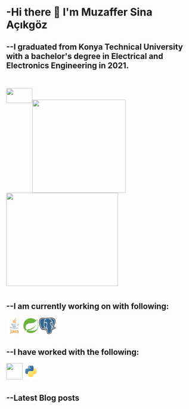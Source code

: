 
# -Hi there 👋 I'm Muzaffer Sina Açıkgöz

## --I graduated from Konya Technical University with a bachelor's degree in Electrical and Electronics Engineering in 2021.

<br/>

[<img height="40" width="70" src="https://camo.githubusercontent.com/a493f6833f99fb3c85788d6d9305e6b7a42b838e5ee5d138fd9a8214a7e77472/68747470733a2f2f696d672e736869656c64732e696f2f62616467652f6c696e6b6564696e2d2532333030373742352e7376673f267374796c653d666f722d7468652d6261646765266c6f676f3d6c696e6b6564696e266c6f676f436f6c6f723d7768697465" align="left" />][linkedin]

<br/>

[<img src="https://github-readme-stats.vercel.app/api?username=Muzaffersina&show_icons=true&theme=vision-friendly-dark" height="250" width="250" align= "left">][github]
[<img src="https://github-readme-stats.vercel.app/api/top-langs/?username=Muzaffersina&layout=compact&theme=vision-friendly-dark" height="250" width="300">][github]
#
## --I am currently working on with following:

<img src="https://raw.githubusercontent.com/github/explore/5b3600551e122a3277c2c5368af2ad5725ffa9a1/topics/java/java.png" align="left" height="44" width="44" />
<img src= "https://raw.githubusercontent.com/github/explore/80688e429a7d4ef2fca1e82350fe8e3517d3494d/topics/spring-boot/spring-boot.png" align="left" height="44" width="44">
<img src ="https://raw.githubusercontent.com/github/explore/80688e429a7d4ef2fca1e82350fe8e3517d3494d/topics/postgresql/postgresql.png" align = "left" height="44" width="44">
<br/>
<br/>
<br/>

## --I have worked with the following:

<img src =https://camo.githubusercontent.com/5d164540a5605e6220d189bf2e232d088619cd4ff33032f01cf2452ffc79004f/68747470733a2f2f7777772e6672656569636f6e73706e672e636f6d2f75706c6f6164732f632d6c6f676f2d69636f6e2d31382e706e67 align="left" height="44" width="44" >
<img src =https://raw.githubusercontent.com/github/explore/80688e429a7d4ef2fca1e82350fe8e3517d3494d/topics/python/python.png align="left" height="44" width="44" >

<br/>
<br/>
<br/>

## --Latest Blog posts

<!-- BLOG-POST-LIST:START -->
<!-- BLOG-POST-LIST:END -->

<br/> 

[linkedin]: https://www.linkedin.com/in/muzaffersina/
[github]: https://github.com/Muzaffersina


<!--
**Muzaffersina/Muzaffersina** is a ✨ _special_ ✨ repository because its `README.md` (this file) appears on your GitHub profile.

Here are some ideas to get you started:

- 🔭 I’m currently working on ...
- 🌱 I’m currently learning ...
- 👯 I’m looking to collaborate on ...
- 🤔 I’m looking for help with ...
- 💬 Ask me about ...
- 📫 How to reach me: ...
- 😄 Pronouns: ...
- ⚡ Fun fact: ...
-->
